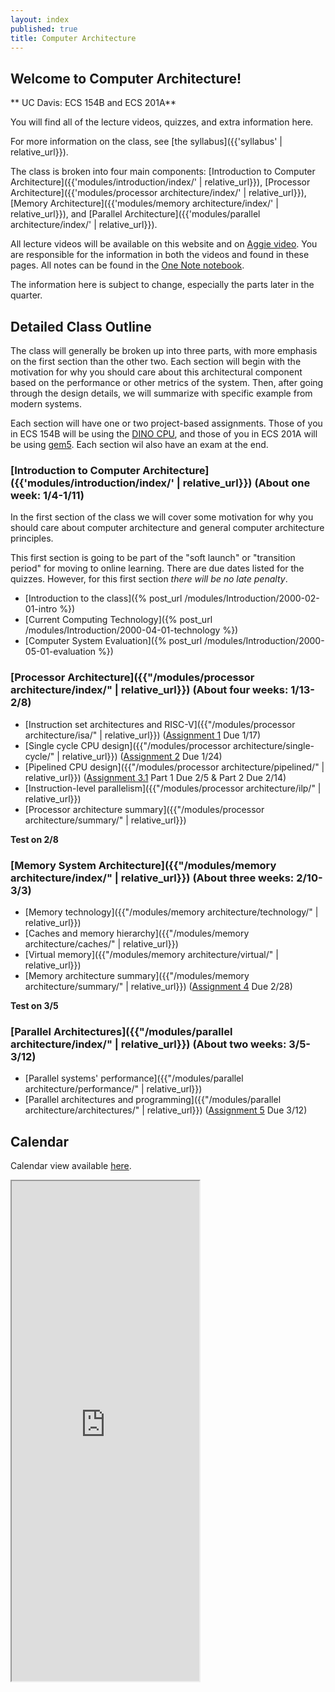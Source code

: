 ```yaml
---
layout: index
published: true
title: Computer Architecture
---
```


## Welcome to Computer Architecture!

** UC Davis: ECS 154B and ECS 201A**

You will find all of the lecture videos, quizzes, and extra information here.

For more information on the class, see [the syllabus]({{'syllabus' | relative_url}}).

The class is broken into four main components: [Introduction to Computer Architecture]({{'modules/introduction/index/' | relative_url}}), [Processor Architecture]({{'modules/processor architecture/index/' | relative_url}}), [Memory Architecture]({{'modules/memory architecture/index/' | relative_url}}), and [Parallel Architecture]({{'modules/parallel architecture/index/' | relative_url}}).

All lecture videos will be available on this website and on [Aggie video](https://video.ucdavis.edu/playlist/details/1_iv5c6wbw).
You are responsible for the information in both the videos and found in these pages.
All notes can be found in the [One Note notebook](https://ucdavis365-my.sharepoint.com/:o:/g/personal/jlowepower_ucdavis_edu/EpvsyzTRfnpJoN8rUDnWDSIBTdZenG15a-gExSwGLLJliw?e=rcteh2).

The information here is subject to change, especially the parts later in the quarter.

## Detailed Class Outline

The class will generally be broken up into three parts, with more emphasis on the first section than the other two.
Each section will begin with the motivation for why you should care about this architectural component based on the performance or other metrics of the system.
Then, after going through the design details, we will summarize with specific example from modern systems.

Each section will have one or two project-based assignments.
Those of you in ECS 154B will be using the [DINO CPU](https://github.com/jlpteaching/dinocpu-wq21), and those of you in ECS 201A will be using [gem5](https://www.gem5.org).
Each section wil also have an exam at the end.

### [Introduction to Computer Architecture]({{'modules/introduction/index/' | relative_url}}) (About one week: 1/4-1/11)

In the first section of the class we will cover some motivation for why you should care about computer architecture and general computer architecture principles.

This first section is going to be part of the "soft launch" or "transition period" for moving to online learning.
There are due dates listed for the quizzes.
However, for this first section *there will be no late penalty*.

* [Introduction to the class]({% post_url /modules/Introduction/2000-02-01-intro %})
* [Current Computing Technology]({% post_url /modules/Introduction/2000-04-01-technology %})
* [Computer System Evaluation]({% post_url /modules/Introduction/2000-05-01-evaluation %})

### [Processor Architecture]({{"/modules/processor architecture/index/" | relative_url}}) (About four weeks: 1/13-2/8)

* [Instruction set architectures and RISC-V]({{"/modules/processor architecture/isa/" | relative_url}}) ([Assignment 1](https://jlpteaching.github.io/dinocpu-wq21/assignments/assignment-1.html) Due 1/17)
* [Single cycle CPU design]({{"/modules/processor architecture/single-cycle/" | relative_url}}) ([Assignment 2](https://jlpteaching.github.io/dinocpu-wq21/assignments/assignment-2.html) Due 1/24)
* [Pipelined CPU design]({{"/modules/processor architecture/pipelined/" | relative_url}}) ([Assignment 3.1](https://jlpteaching.github.io/dinocpu-wq21/assignments/assignment-3.html) Part 1 Due 2/5 & Part 2 Due 2/14)
* [Instruction-level parallelism]({{"/modules/processor architecture/ilp/" | relative_url}})
* [Processor architecture summary]({{"/modules/processor architecture/summary/" | relative_url}})

**Test on 2/8**

### [Memory System Architecture]({{"/modules/memory architecture/index/" | relative_url}}) (About three weeks: 2/10-3/3)

* [Memory technology]({{"/modules/memory architecture/technology/" | relative_url}})
* [Caches and memory hierarchy]({{"/modules/memory architecture/caches/" | relative_url}})
* [Virtual memory]({{"/modules/memory architecture/virtual/" | relative_url}})
* [Memory architecture summary]({{"/modules/memory architecture/summary/" | relative_url}}) ([Assignment 4](https://jlpteaching.github.io/dinocpu-wq21/assignments/assignment-4.html) Due 2/28)

**Test on 3/5**

### [Parallel Architectures]({{"/modules/parallel architecture/index/" | relative_url}}) (About two weeks: 3/5-3/12)

* [Parallel systems' performance]({{"/modules/parallel architecture/performance/" | relative_url}})
* [Parallel architectures and programming]({{"/modules/parallel architecture/architectures/" | relative_url}}) ([Assignment 5](https://jlpteaching.github.io/dinocpu-wq21/assignments/lab5/assignment5.html) Due 3/12)

## Calendar

Calendar view available [here](https://trello.com/b/BEmhWelG/ecs-154b-wq2021/calendar).

<iframe class="trello" src="https://trello.com/b/BEmhWelG.html" height="800"></iframe>
